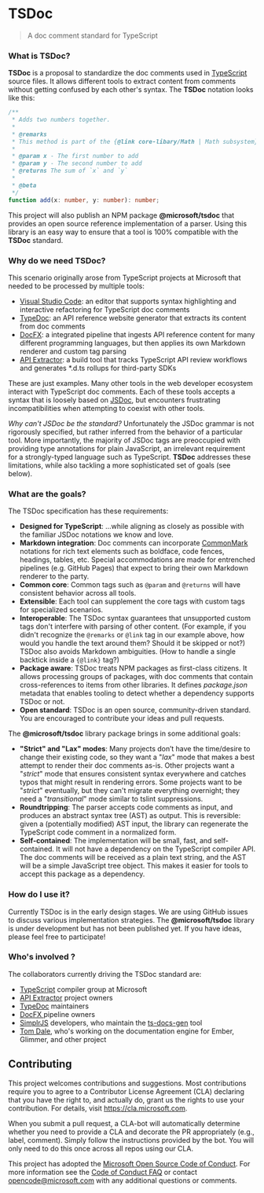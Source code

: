 # TSDoc

> A doc comment standard for TypeScript



###  What is TSDoc?

**TSDoc** is a proposal to standardize the doc comments used in [TypeScript](http://www.typescriptlang.org/) source files.  It allows different tools to extract content from comments without getting confused by each other's syntax.   The **TSDoc** notation looks like this:

```typescript
/**
 * Adds two numbers together.
 *
 * @remarks
 * This method is part of the {@link core-libary/Math | Math subsystem}.
 *
 * @param x - The first number to add
 * @param y - The second number to add
 * @returns The sum of `x` and `y`
 *
 * @beta
 */
function add(x: number, y: number): number;
```



This project will also publish an NPM package **@microsoft/tsdoc** that provides an open source reference implementation of a parser.  Using this library is an easy way to ensure that a tool is 100% compatible with the **TSDoc** standard.

###  Why do we need TSDoc?

This scenario originally arose from TypeScript projects at Microsoft that needed to be processed by  multiple tools:

- [Visual Studio Code](https://code.visualstudio.com): an editor that supports syntax highlighting and interactive refactoring for TypeScript doc comments
- [TypeDoc](https://github.com/TypeStrong/typedoc): an API reference website generator that extracts its content from doc comments
- [DocFX](https://dotnet.github.io/docfx/):  a integrated pipeline that ingests API reference content for many different programming languages, but then applies its own Markdown renderer and custom tag parsing
- [API Extractor](https://aka.ms/extractor): a build tool that tracks TypeScript API review workflows and generates *.d.ts rollups for third-party SDKs

These are just examples.  Many other tools in the web developer ecosystem interact with TypeScript doc comments.  Each of these tools accepts a syntax that is loosely based on [JSDoc](http://usejsdoc.org), but encounters frustrating incompatibilities when attempting to coexist with other tools.

*Why can't JSDoc be the standard?*  Unfortunately the JSDoc grammar is not rigorously specified, but rather inferred from the behavior of a particular tool.  More importantly, the majority of JSDoc tags are preoccupied with providing type annotations for plain JavaScript, an irrelevant requirement for a strongly-typed language such as TypeScript.  **TSDoc** addresses these limitations, while also tackling a more sophisticated set of goals (see below).

### What are the goals?

The TSDoc specification has these requirements:

- **Designed for TypeScript**: ...while aligning as closely as possible with the familiar JSDoc notations we know and love.
- **Markdown integration**: Doc comments can incorporate [CommonMark](http://commonmark.org) notations for rich text elements such as boldface, code fences, headings, tables, etc.  Special accommodations are made for entrenched pipelines (e.g. GitHub Pages) that expect to bring their own Markdown renderer to the party.
- **Common core**: Common  tags such as `@param` and `@returns` will have consistent behavior across all tools.
- **Extensible**: Each tool can supplement the core tags with custom tags for specialized scenarios.
- **Interoperable**: The TSDoc syntax guarantees that unsupported custom tags don't interfere with parsing of other content. (For example, if you didn't recognize the `@remarks` or `@link` tag in our example above, how would you handle the text around them? Should it be skipped or not?) TSDoc also avoids Markdown ambiguities.  (How to handle a single backtick inside a `{@link}` tag?) 
- **Package aware**:  TSDoc treats NPM packages as first-class citizens.  It allows processing groups of packages, with doc comments that contain cross-references to items from other libraries.  It defines *package.json* metadata that enables tooling to detect whether a dependency supports TSDoc or not.
- **Open standard**: TSDoc is an open source, community-driven standard.  You are encouraged to contribute your ideas and pull requests.



The **@microsoft/tsdoc** library package brings in some additional goals:

- **"Strict" and "Lax" modes**: Many projects don’t have the time/desire to change their existing code, so they want a "*lax*" mode that makes a best attempt to render their doc comments as-is.  Other projects want a "*strict*" mode that ensures consistent syntax everywhere and catches typos that might result in rendering errors.  Some projects want to be "*strict*" eventually, but they can't migrate everything overnight; they need a "*transitional*" mode similar to tslint suppressions.
- **Roundtripping**:  The parser accepts code comments as input, and produces an abstract syntax tree (AST) as output.  This is reversible:  given a (potentially modified) AST input, the library can regenerate the TypeScript code comment in a normalized form.
- **Self-contained**: The implementation will be small, fast, and self-contained.  It will not have a dependency on the TypeScript compiler API.  The doc comments will be received as a plain text string, and the AST will be a simple JavaScript tree object.  This makes it easier for tools to accept this package as a dependency.

### How do I use it?

Currently TSDoc is in the early design stages.  We are using GitHub issues to discuss various implementation strategies.  The **@microsoft/tsdoc** library is under development but has not been published yet.  If you have ideas, please feel free to participate!

### Who's involved ?

The collaborators currently driving the TSDoc standard are:

- [TypeScript](http://www.typescriptlang.org) compiler group at Microsoft
- [API Extractor](https://aka.ms/extractor) project owners 
- [TypeDoc](http://typedoc.org) maintainers
- [DocFX ](https://dotnet.github.io/docfx/)pipeline owners
- [SimplrJS](https://github.com/simplrteam/SimplrJS) developers, who maintain the [ts-docs-gen](https://github.com/SimplrJS/ts-docs-gen) tool
- [Tom Dale](https://github.com/tomdale), who's working on the documentation engine for Ember, Glimmer, and other project



##  Contributing

This project welcomes contributions and suggestions.  Most contributions require you to agree to a
Contributor License Agreement (CLA) declaring that you have the right to, and actually do, grant us
the rights to use your contribution. For details, visit https://cla.microsoft.com.

When you submit a pull request, a CLA-bot will automatically determine whether you need to provide
a CLA and decorate the PR appropriately (e.g., label, comment). Simply follow the instructions
provided by the bot. You will only need to do this once across all repos using our CLA.

This project has adopted the [Microsoft Open Source Code of Conduct](https://opensource.microsoft.com/codeofconduct/).
For more information see the [Code of Conduct FAQ](https://opensource.microsoft.com/codeofconduct/faq/) or
contact [opencode@microsoft.com](mailto:opencode@microsoft.com) with any additional questions or comments.

